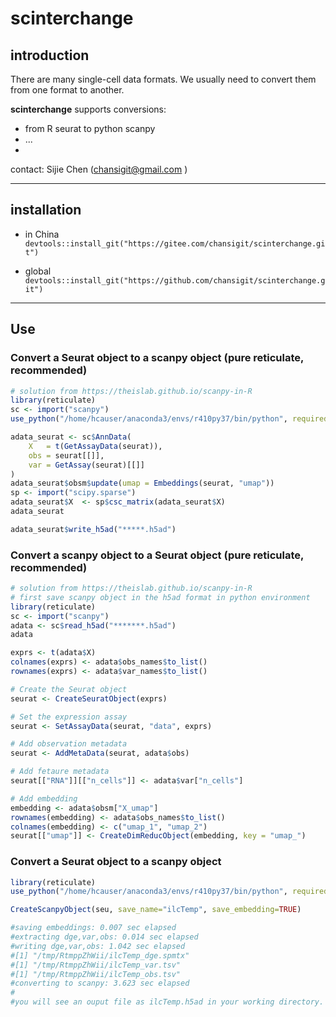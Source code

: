 # scinterchange

## introduction

There are many single-cell data formats. We usually need to convert them from one format to another. 

**scinterchange** supports conversions:

- from R seurat to python scanpy
- ...
- 

contact: Sijie Chen (chansigit@gmail.com )

---

## installation

- in China `devtools::install_git("https://gitee.com/chansigit/scinterchange.git")`

- global `devtools::install_git("https://github.com/chansigit/scinterchange.git")`

---

## Use


### Convert a Seurat object to a scanpy object (pure reticulate, recommended)
```R
# solution from https://theislab.github.io/scanpy-in-R
library(reticulate)
sc <- import("scanpy")
use_python("/home/hcauser/anaconda3/envs/r410py37/bin/python", required = T)

adata_seurat <- sc$AnnData(
    X   = t(GetAssayData(seurat)),
    obs = seurat[[]],
    var = GetAssay(seurat)[[]]
)
adata_seurat$obsm$update(umap = Embeddings(seurat, "umap"))
sp <- import("scipy.sparse")
adata_seurat$X  <- sp$csc_matrix(adata_seurat$X)
adata_seurat

adata_seurat$write_h5ad("*****.h5ad")
```

### Convert a scanpy object to a Seurat object (pure reticulate, recommended)
```R
# solution from https://theislab.github.io/scanpy-in-R
# first save scanpy object in the h5ad format in python environment
library(reticulate)
sc <- import("scanpy")
adata <- sc$read_h5ad("*******.h5ad")
adata

exprs <- t(adata$X)
colnames(exprs) <- adata$obs_names$to_list()
rownames(exprs) <- adata$var_names$to_list()

# Create the Seurat object
seurat <- CreateSeuratObject(exprs)

# Set the expression assay
seurat <- SetAssayData(seurat, "data", exprs)

# Add observation metadata
seurat <- AddMetaData(seurat, adata$obs)

# Add fetaure metadata
seurat[["RNA"]][["n_cells"]] <- adata$var["n_cells"]

# Add embedding
embedding <- adata$obsm["X_umap"]
rownames(embedding) <- adata$obs_names$to_list()
colnames(embedding) <- c("umap_1", "umap_2")
seurat[["umap"]] <- CreateDimReducObject(embedding, key = "umap_")
```

### Convert a Seurat object to a scanpy object

```R
library(reticulate)
use_python("/home/hcauser/anaconda3/envs/r410py37/bin/python", required = T)

CreateScanpyObject(seu, save_name="ilcTemp", save_embedding=TRUE)

#saving embeddings: 0.007 sec elapsed
#extracting dge,var,obs: 0.014 sec elapsed
#writing dge,var,obs: 1.042 sec elapsed
#[1] "/tmp/RtmppZhWii/ilcTemp_dge.spmtx"
#[1] "/tmp/RtmppZhWii/ilcTemp_var.tsv"
#[1] "/tmp/RtmppZhWii/ilcTemp_obs.tsv"
#converting to scanpy: 3.623 sec elapsed
# 
#you will see an ouput file as ilcTemp.h5ad in your working directory.
```
